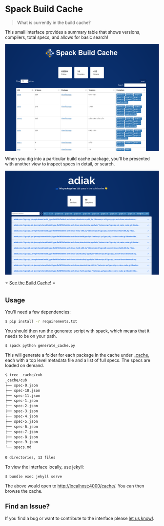 # Spack Build Cache

> What is currently in the build cache?

This small interface provides a summary table that shows versions, compilers,
total specs, and allows for basic search!

![assets/img/portal.png](assets/img/portal.png)

When you dig into a particular build cache package, you'll
be presented with another view to inspect specs in detail, or search.

![assets/img/entry.png](assets/img/entry.png)


⭐️ [See the Build Cache!](https://spack.github.io/cache/) ⭐️

## Usage

You'll need a few dependencies:

```bash
$ pip install -r requirements.txt
```

You should then run the generate script with spack, which means that it needs to be
on your path.

```bash
$ spack python generate_cache.py
```

This will generate a folder for each package in the cache under [_cache](_cache), each
with a top level metadata file and a list of full specs. The specs are loaded on
demand.

```bash
$ tree _cache/cub
_cache/cub
├── spec-0.json
├── spec-10.json
├── spec-11.json
├── spec-1.json
├── spec-2.json
├── spec-3.json
├── spec-4.json
├── spec-5.json
├── spec-6.json
├── spec-7.json
├── spec-8.json
├── spec-9.json
└── specs.md

0 directories, 13 files
```

To view the interface locally, use jekyll:

```bash
$ bundle exec jekyll serve
```

The above would open to [http://localhost:4000/cache/](http://localhost:4000/cache/).
You can then browse the cache.

## Find an Issue?

If you find a bug or want to contribute to the interface please [let us know!](https://github.com/spack/cache/issues).
